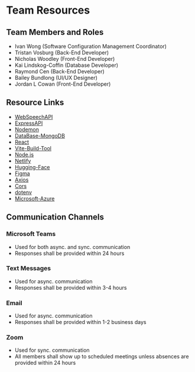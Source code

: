 # Team Resources

## Team Members and Roles

* Ivan Wong (Software Configuration Management Coordinator)
* Tristan Vosburg (Back-End Developer)
* Nicholas Woodley (Front-End Developer)
* Kai Lindskog-Coffin (Database Developer)
* Raymond Cen (Back-End Developer)
* Bailey Bundlong (UI/UX Designer)
* Jordan L Cowan (Front-End Developer)

## Resource Links

* [WebSpeechAPI](https://developer.mozilla.org/en-US/docs/Web/API/Web_Speech_API/Using_the_Web_Speech_API)
* [ExpressAPI](https://expressjs.com/en/api.html)
* [Nodemon](https://www.npmjs.com/package/nodemon)
* [DataBase-MongoDB](https://www.mongodb.com/)
* [React](https://react.dev/learn)
* [Vite-Build-Tool](https://vite.dev/guide/)
* [Node.js](https://nodejs.org/en/learn/getting-started/introduction-to-nodejs)
* [Netlify](https://docs.netlify.com/)
* [Hugging-Face](https://huggingface.co/docs)
* [Figma](https://help.figma.com/hc/en-us/categories/360002042553)
* [Axios](https://www.digitalocean.com/community/tutorials/react-axios-react)
* [Cors](https://expressjs.com/en/resources/middleware/cors.html)
* [dotenv](https://www.dotenv.org/blog/2023/03/13/how-to-use-dotenv.html)
* [Microsoft-Azure](https://learn.microsoft.com/en-us/azure/?product=popular)

## Communication Channels

### Microsoft Teams

* Used for both async. and sync. communication
* Responses shall be provided within 24 hours

### Text Messages

* Used for async. communication
* Responses shall be provided within 3-4 hours

### Email

* Used for async. communication
* Responses shall be provided within 1-2 business days

### Zoom

* Used for sync. communication
* All members shall show up to scheduled meetings unless absences are provided within 24 hours
